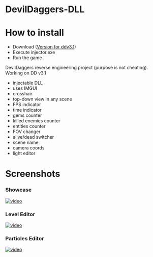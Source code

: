 # DevilDaggers-DLL

# How to install
- Download ([Version for ddv3.1](https://github.com/LoneDev6/DevilDaggers-DLL/releases/tag/dd-3.1-v0.1))
- Execute injector.exe
- Run the game

DevilDaggers reverse engineering project (purpose is not cheating).
Working on DD v3.1
- injectable DLL
- uses IMGUI
- crosshair
- top-down view in any scene
- FPS indicator
- time indicator
- gems counter
- killed enemies counter
- entities counter
- FOV changer
- alive/dead switcher
- scene name
- camera coords
- light editor

# Screenshots

### Showcase

[![video](https://i.imgur.com/X1oUi79.png)](https://www.youtube.com/watch?v=yD3jnzyw4o8)

### Level Editor

[![video](https://i.imgur.com/oNOjucM.png)](https://www.youtube.com/watch?v=JyR7J-L3IVw)

### Particles Editor

[![video](https://i.imgur.com/9v0oOFI.png)](https://www.youtube.com/watch?v=JD5ny9SNxik)
